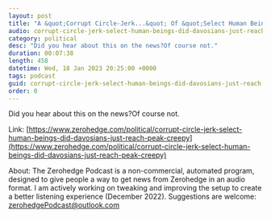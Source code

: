 ```yaml
---
layout: post
title: "A &quot;Corrupt Circle-Jerk...&quot; Of &quot;Select Human Beings&quot; - Did Davos Just Reach 'Peak Creepy'?"
audio: corrupt-circle-jerk-select-human-beings-did-davosians-just-reach-peak-creepy-0
category: political
desc: "Did you hear about this on the news?Of course not."
duration: 00:07:38
length: 458
datetime: Wed, 18 Jan 2023 20:25:00 +0000
tags: podcast
guid: corrupt-circle-jerk-select-human-beings-did-davosians-just-reach-peak-creepy-0
order: 0
---
```

Did you hear about this on the news?Of course not.

Link: [https://www.zerohedge.com/political/corrupt-circle-jerk-select-human-beings-did-davosians-just-reach-peak-creepy](https://www.zerohedge.com/political/corrupt-circle-jerk-select-human-beings-did-davosians-just-reach-peak-creepy)

About: The Zerohedge Podcast is a non-commercial, automated program, designed to give people a way to get news from Zerohedge in an audio format.  I am actively working on tweaking and improving the setup to create a better listening experience (December 2022).  Suggestions are welcome: [zerohedgePodcast@outlook.com](mailto:zerohedgePodcast@outlook.com)